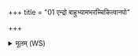 +++
title = "01 एन्द्रो बाहुभ्यामभरच्चिकित्वानपो"

+++
<details><summary>मूलम् (WS)</summary>

एन्द्रो बाहुभ्यामभरच्चिकित्वानपो देवीर्वरुणाय प्रजानन् ।  
तमादित्या अभ्यसिञ्चन्ति सर्वे राजानमुग्रं बृहते रणाय ता न आपो राजसूया अवन्तु ॥ १ ॥
</details>
